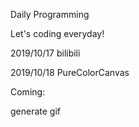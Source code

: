Daily Programming

Let's coding everyday!

2019/10/17 bilibili

2019/10/18 PureColorCanvas

Coming:

generate gif 
